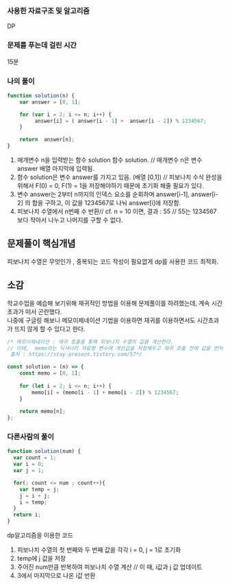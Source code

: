 ### 사용한 자료구조 및 알고리즘
DP

### 문제를 푸는데 걸린 시간
15분

### 나의 풀이

```Javascript
function solution(n) {
    var answer = [0, 1];

    for (var i = 2; i <= n; i++) {
         answer[i] = ( answer[i - 1] +  answer[i - 2]) % 1234567;
    }

    return  answer[n];
}
```
1. 매개변수 n을 입력받는 함수 solution 함수 solution. // 매개변수 n은 변수 answer 배열 마지막에 입력됨.
2. 함수 solution은 변수 answer를 가지고 있음. (배열 [0,1]) // 피보나치 수식 완성을 위해서 F(0) = 0,  F(1) = 1을 저장해야하기 때문에 초기화 해줄 필요가 있다.
3. 변수 answer는 2부터 n까지의 인덱스 요소를 순회하며 answer[i-1], answer[i-2] 의 합을 구하고, 이 값을 1234567로 나눠 answer[i]에 저장함.
4. 피보나치 수열에서 n번째 수 반환// cf. n = 10 이면, 결과 : 55 // 55는 1234567 보다 작아서 나누고 나머지를 구할 수 없다.

## 문제풀이 핵심개념
피보나치 수열은 무엇인가 , 중복되는 코드 작성이 필요없게 dp를 사용한 코드 최적화.

## 소감
학교수업을 예습해 보기위해 재귀적인 방법을 이용해 문제풀이를 하려했는데, 계속 시간 초과가 떠서 곤란했다. <br> 나중에 구글링 해보니 메모이제네이션 기법을 이용하면 재귀를 이용하면서도 시간초과가 뜨지 않게 할 수 있다고 한다.
```Javascript
/* 메모이제네이션 : 재귀 호출을 통해 피보나치 수열의 값을 계산한다.
// 이때,  memo라는 딕셔너리 자료형 변수에 계산값을 저장해두고 재귀 호출 전에 값을 먼저 확인하는 방식으로 불필요한 재귀호출을 줄이는 방식이다.
 출처 : https://stay-present.tistory.com/57*/

const solution = (n) => {
    const memo = [0, 1]; 
    
    for (let i = 2; i <= n; i++) {
        memo[i] = (memo[i - 1] + memo[i - 2]) % 1234567;
    }
    
    return memo[n];
};
```

### 다른사람의 풀이

```Javascript
function solution(num) {
  var count = 1; 
  var i = 0;
  var j = 1; 

  for(; count <= num ; count++){ 
    var temp = j; 
    j = i + j; 
    i = temp; 
  }
  return i; 
}
```
dp알고리즘을 이용한 코드<br>
1. 피보나치 수열의 첫 번째와 두 번째 값을 각각 i = 0, j = 1로 초기화
2. temp에 j 값을 저장
3. 주어진 num만큼 반복하여 피보나치 수열 계산 // 이 때, i값과 j 값 업데이트
4. 3에서 마지막으로 나온 i값 반환